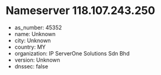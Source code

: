 # Nameserver 118.107.243.250

* as_number: 45352
* name: Unknown
* city: Unknown
* country: MY
* organization: IP ServerOne Solutions Sdn Bhd
* version: Unknown
* dnssec: false
